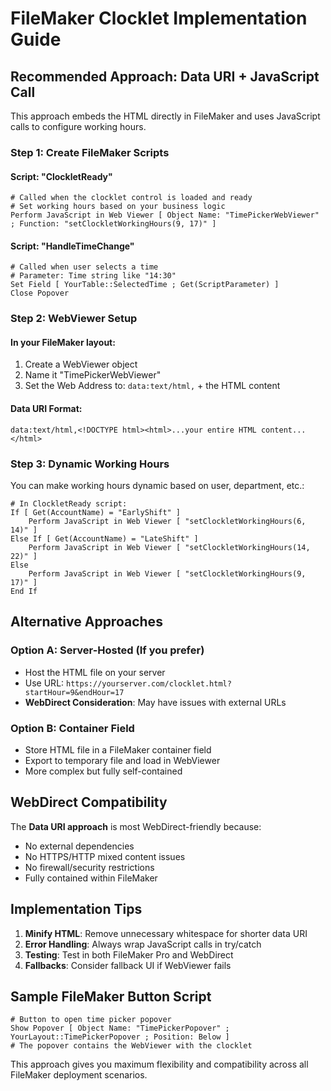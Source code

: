 # FileMaker Clocklet Implementation Guide

## Recommended Approach: Data URI + JavaScript Call

This approach embeds the HTML directly in FileMaker and uses JavaScript calls to configure working hours.

### Step 1: Create FileMaker Scripts

#### Script: "ClockletReady"
```
# Called when the clocklet control is loaded and ready
# Set working hours based on your business logic
Perform JavaScript in Web Viewer [ Object Name: "TimePickerWebViewer" ; Function: "setClockletWorkingHours(9, 17)" ]
```

#### Script: "HandleTimeChange" 
```
# Called when user selects a time
# Parameter: Time string like "14:30"
Set Field [ YourTable::SelectedTime ; Get(ScriptParameter) ]
Close Popover
```

### Step 2: WebViewer Setup

#### In your FileMaker layout:
1. Create a WebViewer object
2. Name it "TimePickerWebViewer"
3. Set the Web Address to: `data:text/html,` + the HTML content

#### Data URI Format:
```
data:text/html,<!DOCTYPE html><html>...your entire HTML content...</html>
```

### Step 3: Dynamic Working Hours

You can make working hours dynamic based on user, department, etc.:

```
# In ClockletReady script:
If [ Get(AccountName) = "EarlyShift" ]
    Perform JavaScript in Web Viewer [ "setClockletWorkingHours(6, 14)" ]
Else If [ Get(AccountName) = "LateShift" ]  
    Perform JavaScript in Web Viewer [ "setClockletWorkingHours(14, 22)" ]
Else
    Perform JavaScript in Web Viewer [ "setClockletWorkingHours(9, 17)" ]
End If
```

## Alternative Approaches

### Option A: Server-Hosted (If you prefer)
- Host the HTML file on your server
- Use URL: `https://yourserver.com/clocklet.html?startHour=9&endHour=17`
- **WebDirect Consideration**: May have issues with external URLs

### Option B: Container Field
- Store HTML file in a FileMaker container field
- Export to temporary file and load in WebViewer
- More complex but fully self-contained

## WebDirect Compatibility

The **Data URI approach** is most WebDirect-friendly because:
- No external dependencies
- No HTTPS/HTTP mixed content issues
- No firewall/security restrictions
- Fully contained within FileMaker

## Implementation Tips

1. **Minify HTML**: Remove unnecessary whitespace for shorter data URI
2. **Error Handling**: Always wrap JavaScript calls in try/catch
3. **Testing**: Test in both FileMaker Pro and WebDirect
4. **Fallbacks**: Consider fallback UI if WebViewer fails

## Sample FileMaker Button Script
```
# Button to open time picker popover
Show Popover [ Object Name: "TimePickerPopover" ; YourLayout::TimePickerPopover ; Position: Below ]
# The popover contains the WebViewer with the clocklet
```

This approach gives you maximum flexibility and compatibility across all FileMaker deployment scenarios.
